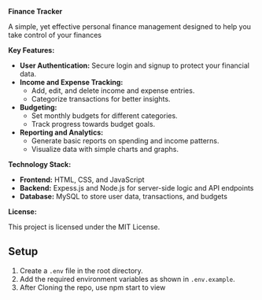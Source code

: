**Finance Tracker**

A simple, yet effective personal finance management designed to help you take control of your finances

**Key Features:**

* **User Authentication:** Secure login and signup to protect your financial data.
* **Income and Expense Tracking:**
  * Add, edit, and delete income and expense entries.
  * Categorize transactions for better insights.
* **Budgeting:**
  * Set monthly budgets for different categories.
  * Track progress towards budget goals.
* **Reporting and Analytics:**
  * Generate basic reports on spending and income patterns.
  * Visualize data with simple charts and graphs.

**Technology Stack:**

* **Frontend:** HTML, CSS, and JavaScript
* **Backend:** Expess.js and Node.js for server-side logic and API endpoints
* **Database:** MySQL to store user data, transactions, and budgets

**License:**

This project is licensed under the MIT License.

## Setup
1. Create a `.env` file in the root directory.
2. Add the required environment variables as shown in `.env.example`.
3. After Cloning the repo, use npm start to view


